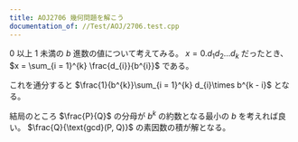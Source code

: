 ```yaml
---
title: AOJ2706 幾何問題を解こう
documentation_of: //Test/AOJ/2706.test.cpp
---
```


$0$ 以上 $1$ 未満の $b$ 進数の値について考えてみる。 $x = 0.d_{1}d_{2}\dots d_{k}$ だったとき、 $x = \sum_{i = 1}^{k} \frac{d_{i}}{b^{i}}$ である。

これを通分すると $\frac{1}{b^{k}}\sum_{i = 1}^{k} d_{i}\times b^{k - i}$ となる。

結局のところ $\frac{P}{Q}$ の分母が $b^{k}$ の約数となる最小の $b$ を考えれば良い。 $\frac{Q}{\text{gcd}(P, Q)}$ の素因数の積が解となる。
